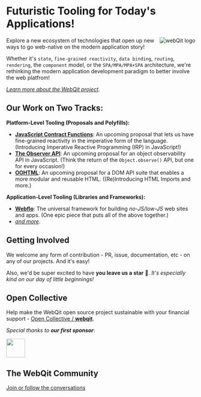 # Futuristic Tooling for Today's Applications!

<img src="https://webqit.io/assets/img/logo/logo-130x130.png" alt="webQit logo" align="right" />

Explore a new ecosystem of technologies that open up new ways to go web-native on the modern application story!

Whether it's `state`, `fine-grained reactivity`, `data binding`, `routing`, `rendering`, the `component` model, or the `SPA/MPA/MPA+SPA` architecture, we're rethinking the modern application development paradigm to better involve the web platfrom!

*[Learn more about the WebQit project](https://github.com/webqit).*

## Our Work on Two Tracks:

**Platform-Level Tooling (Proposals and Polyfills):**

- **[JavaScript Contract Functions](https://github.com/webqit/subscript)**: An upcoming proposal that lets us have fine-grained reactivity in the imperative form of the language. (Introducing Imperative Reactive Programming (IRP) in JavaScript!)
- **[The Observer API](https://github.com/webqit/observer)**: An upcoming proposal for an object observability API in JavaScript. (Think the return of the `Object.observe()` API, but one for every occasion!)
- **[OOHTML](https://github.com/webqit/oohtml)**: An upcoming proposal for a DOM API suite that enables a more modular and reusable HTML. ((Re)Introducing HTML Imports and more.)

**Application-Level Tooling (Libraries and Frameworks):**

- **[Webflo](https://github.com/webqit/webflo)**: The universal framework for building *no-JS/low-JS* web sites and apps. (One epic piece that puts all of the above together.)
- *[and more](https://github.com/webqit)*.

## Getting Involved

We welcome any form of contribution - PR, issue, documentation, etc - on any of our projects. And it's easy!

Also, we'd be super excited to have **you leave us a star** 🌟. _It's especially kind on our day of little beginnings!_

## Open Collective

Help make the WebQit open source project sustainable with your financial support - [Open Collective / **webqit**](https://opencollective.com/webqit).

_Special thanks to **our first sponsor**_:

<a href="https://github.com/ejiro-design"><img src="https://avatars.githubusercontent.com/u/79667751?s=96&v=4" height="50px" /></a>

## The WebQit Community

[Join or follow the conversations](https://github.com/webqit/webqit/discussions)
